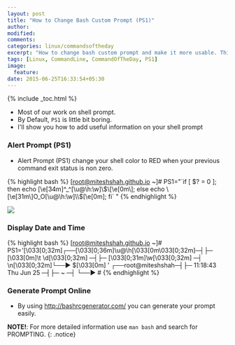 ```yaml
---
layout: post
title: "How to Change Bash Custom Prompt (PS1)"
author:
modified:
comments:
categories: linux/commandsoftheday
excerpt: "How to change bash custom prompt and make it more usable. Think when you enter wrong command your bash prompt turn into RED."
tags: [Linux, CommandLine, CommandOfTheDay, PS1]
image:
  feature:
date: 2015-06-25T16:33:54+05:30
---
```


{% include _toc.html %}

* Most of our work on shell prompt.
* By Default, `PS1` is little bit boring.
* I'll show you how to add useful information on your shell prompt

### Alert Prompt (PS1)

* Alert Prompt (PS1) change your shell color to RED when your previous command exit status is non zero.

{% highlight bash %}
[root@miteshshah.github.io ~]# PS1="\`if [ \$? = 0 ]; then echo \[\e[34m\]^_^[\u@\h:\w]\\$\[\e[0m\]; else echo \[\e[31m\]O_O[\u@\h:\w]\\$\[\e[0m\]; fi\` "
{% endhighlight %}

<img src="https://cloud.githubusercontent.com/assets/1223371/8353379/d71ee752-1b5a-11e5-9017-fd449fc57b73.png">

### Display Date and Time
{% highlight bash %}
[root@miteshshah.github.io ~]# PS1='\[\033[0;32m\]┌──\[\033[0;36m\]\u@\h\[\033[0m\033[0;32m\]─┤├─ \[\033[0m\]\t \d\[\033[0;32m\] ─┤├─ \[\033[0;31m\]\w\[\033[0;32m\] ─┤ \n\[\033[0;32m\]└──▶ \$\[\033[0m\] '
┌──root@miteshshah─┤├─ 11:18:43 Thu Jun 25 ─┤├─ ~ ─┤
└──▶ #
{% endhighlight %}

### Generate Prompt Online

* By using <a href="http://bashrcgenerator.com/"> http://bashrcgenerator.com/</a> you can generate your prompt easily.

**NOTE!**: For more detailed information use `man bash` and search for PROMPTING.
{: .notice}
